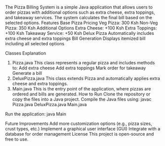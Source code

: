The Pizza Billing System is a simple Java application that allows users to order pizzas with additional options such as extra cheese, extra toppings, and takeaway services. The system calculates the final bill based on the selected options.
Features
Base Pizza Pricing
Veg Pizza: 300 Ksh
Non-Veg Pizza: 350 Ksh
Additional Options
Extra Cheese: +100 Ksh
Extra Toppings: +100 Ksh
Takeaway Service: +50 Ksh
Delux Pizza
Automatically includes extra cheese and extra toppings
Bill Generation
Displays itemized bill including all selected options


Classes Explanation
1. Pizza.java
This class represents a regular pizza and includes methods to:
Add extra cheese
Add extra toppings
Mark order for takeaway
Generate a bill
2. DeluxPizza.java
This class extends Pizza and automatically applies extra cheese and extra toppings.
3. Main.java
This is the entry point of the application, where pizzas are ordered and bills are generated.
How to Run
Clone the repository or copy the files into a Java project.
Compile the Java files using:
 javac Pizza.java DeluxPizza.java Main.java


Run the application:
 java Main



Future Improvements
Add more customization options (e.g., pizza sizes, crust types, etc.)
Implement a graphical user interface (GUI)
Integrate with a database for order management
License
This project is open-source and free to use.

